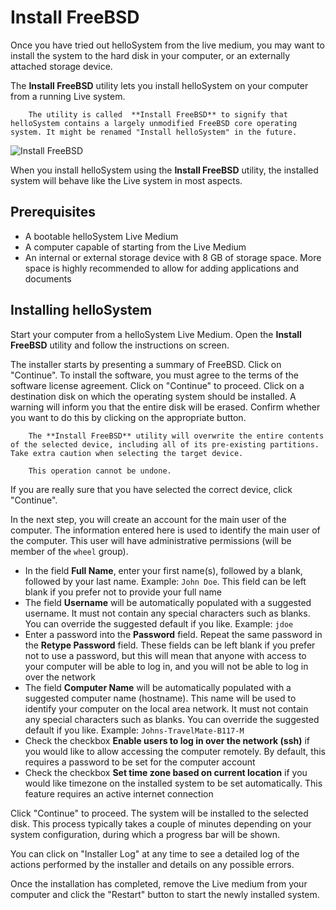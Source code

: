 # Install FreeBSD

Once you have tried out helloSystem from the live medium, you may want to install the system to the hard disk in your computer, or an externally attached storage device.

The __Install FreeBSD__ utility lets you install helloSystem on your computer from a running Live system.

``` .. note::
    The utility is called  **Install FreeBSD** to signify that helloSystem contains a largely unmodified FreeBSD core operating system. It might be renamed "Install helloSystem" in the future.
```

![Install FreeBSD](https://user-images.githubusercontent.com/2480569/93003377-7d77c480-f53e-11ea-9e2d-aed1b41a17df.png)

When you install helloSystem using the __Install FreeBSD__ utility, the installed system will behave like the Live system in most aspects.

## Prerequisites

* A bootable helloSystem Live Medium
* A computer capable of starting from the Live Medium
* An internal or external storage device with 8 GB of storage space. More space is highly recommended to allow for adding applications and documents

## Installing helloSystem

Start your computer from a helloSystem Live Medium. Open the __Install FreeBSD__ utility and follow the instructions on screen.

The installer starts by presenting a summary of FreeBSD. Click on "Continue". To install the software, you must agree to the terms of the software license agreement. Click on "Continue" to proceed. Click on a destination disk on which the operating system should be installed. A warning will inform you that the entire disk will be erased. Confirm whether you want to do this by clicking on the appropriate button.

``` .. warning::
    The **Install FreeBSD** utility will overwrite the entire contents of the selected device, including all of its pre-existing partitions. Take extra caution when selecting the target device.
    
    This operation cannot be undone.
```

If you are really sure that you have selected the correct device, click "Continue". 

In the next step, you will create an account for the main user of the computer. The information entered here is used to identify the main user of the computer. This user will have administrative permissions (will be member of the `wheel` group).

* In the field __Full Name__, enter your first name(s), followed by a blank, followed by your last name. Example: `John Doe`. This field can be left blank if you prefer not to provide your full name
* The field __Username__ will be automatically populated with a suggested username. It must not contain any special characters such as blanks. You can override the suggested default if you like. Example: `jdoe`
* Enter a password into the __Password__ field. Repeat the same password in the __Retype Password__ field. These fields can be left blank if you prefer not to use a password, but this will mean that anyone with access to your computer will be able to log in, and you will not be able to log in over the network
* The field __Computer Name__ will be automatically populated with a suggested computer name (hostname). This name will be used to identify your computer on the local area network. It must not contain any special characters such as blanks. You can override the suggested default if you like. Example: `Johns-TravelMate-B117-M`
* Check the checkbox __Enable users to log in over the network (ssh)__ if you would like to allow accessing the computer remotely. By default, this requires a password to be set for the computer account
* Check the checkbox __Set time zone based on current location__ if you would like timezone on the installed system to be set automatically. This feature requires an active internet connection

Click "Continue" to proceed. The system will be installed to the selected disk. This process typically takes a couple of minutes depending on your system configuration, during which a progress bar will be shown.

You can click on "Installer Log" at any time to see a detailed log of the actions performed by the installer and details on any possible errors.

Once the installation has completed, remove the Live medium from your computer and click the "Restart" button to start the newly installed system.
